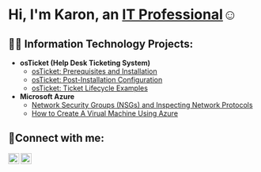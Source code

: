 <h1>Hi, I'm Karon, an <a href="https://linkedin.com/in/Josh">IT Professional</a>☺</h1>

<h2>👨‍💻 Information Technology Projects:</h2>

- <b>osTicket (Help Desk Ticketing System)</b>
  - [osTicket: Prerequisites and Installation](https://github.com/KaronLee07/osticket-prereqs.git)
  - [osTicket: Post-Installation Configuration](https://github.com/KaronLee07/post-install-config)
  - [osTicket: Ticket Lifecycle Examples](https://github.com/KaronLee07/ticket-lifestyle.git)
- <b>Microsoft Azure</b>
  - [Network Security Groups (NSGs) and Inspecting Network Protocols](https://github.com/KaronLee07/azure-network-protocols.git)
  - [How to Create A Virual Machine Using Azure](https://github.com/KaronLee07/Azure-VMsetup)
<h2>🤳Connect with me:</h2>

[<img align="left" alt="Josh | LinkedIn" width="22px" src="https://cdn.jsdelivr.net/npm/simple-icons@v3/icons/linkedin.svg" />][linkedin]
[<img align="left" alt="Josh | Instagram" width="22px" src="https://cdn.jsdelivr.net/npm/simple-icons@v3/icons/instagram.svg" />][instagram]

[instagram]: https://www.instagram.com/Itspictureperfecthomes
[linkedin]: https://www.linkedin.com/in/karon-lee-893192283
